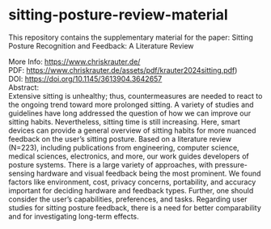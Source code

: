 # sitting-posture-review-material
This repository contains the supplementary material for the paper: Sitting Posture Recognition and Feedback: A Literature Review

More Info: https://www.chriskrauter.de/  
PDF: https://www.chriskrauter.de/assets/pdf/krauter2024sitting.pdf)  
DOI: https://doi.org/10.1145/3613904.3642657  
Abstract:  
Extensive sitting is unhealthy; thus, countermeasures are needed to react to the ongoing trend toward more prolonged sitting. A variety of studies and guidelines have long addressed the question of how we can improve our sitting habits. Nevertheless, sitting time is still increasing. Here, smart devices can provide a general overview of sitting habits for more nuanced feedback on the user’s sitting posture. Based on a literature review (N=223), including publications from engineering, computer science, medical sciences, electronics, and more, our work guides developers of posture systems. There is a large variety of approaches, with pressure-sensing hardware and visual feedback being the most prominent. We found factors like environment, cost, privacy concerns, portability, and accuracy important for deciding hardware and feedback types. Further, one should consider the user’s capabilities, preferences, and tasks. Regarding user studies for sitting posture feedback, there is a need for better comparability and for investigating long-term effects.
